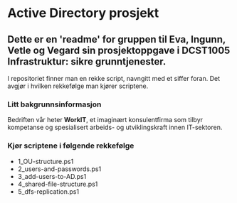 # Active Directory prosjekt

## Dette er en 'readme' for gruppen til Eva, Ingunn, Vetle og Vegard sin prosjektoppgave i DCST1005 Infrastruktur: sikre grunntjenester.
I repositoriet finner man en rekke script, navngitt med et siffer foran. Det avgjør i hvilken rekkefølge man kjører scriptene.
### Litt bakgrunnsinformasjon
Bedriften vår heter **WorkIT**, et imaginært konsulentfirma som tilbyr kompetanse og spesialisert arbeids- og utviklingskraft innen IT-sektoren. 
### Kjør scriptene i følgende rekkefølge
- 1_OU-structure.ps1
- 2_users-and-passwords.ps1
- 3_add-users-to-AD.ps1
- 4_shared-file-structure.ps1
- 5_dfs-replication.ps1
